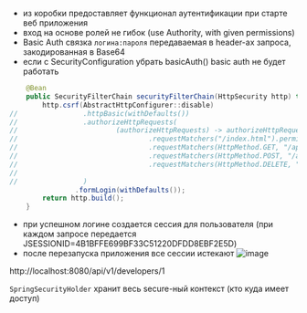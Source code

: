 - из коробки предоставляет функционал аутентификации при старте веб приложения
- вход на основе ролей не гибок (use Authority, with given permissions)
- Basic Auth связка `логина:пароля` передаваемая в header-ах запроса, закодированная в Base64
- если с SecurityConfiguration убрать basicAuth()  basic auth не будет работать
```Java
    @Bean
    public SecurityFilterChain securityFilterChain(HttpSecurity http) throws Exception {
        http.csrf(AbstractHttpConfigurer::disable)
//                .httpBasic(withDefaults())
//                .authorizeHttpRequests(
//                        (authorizeHttpRequests) -> authorizeHttpRequests
//                                .requestMatchers("/index.html").permitAll()
//                                .requestMatchers(HttpMethod.GET, "/api/**").hasAuthority(Permission.PERMISSION_READ.getPermission())
//                                .requestMatchers(HttpMethod.POST, "/api/**").hasAuthority(Permission.PERMISSION_WRITE.getPermission())
//                                .requestMatchers(HttpMethod.DELETE, "/api/**").hasAuthority(Permission.PERMISSION_WRITE.getPermission())
//
//                )
                .formLogin(withDefaults());
        return http.build();
    }
```
- при успешном логине создается сессия для пользователя (при каждом запросе передается JSESSIONID=4B1BFFE699BF33C51220DFDD8EBF2E5D)
- после перезапуска приложения все сессии истекают
![image](https://github.com/dark-tulip/course-java/assets/89765480/64dc429e-347f-41b7-96f0-f1455f05d7e3)

http://localhost:8080/api/v1/developers/1

`SpringSecurityHolder` хранит весь secure-ный контекст (кто куда имеет доступ)
